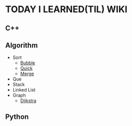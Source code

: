 # TODAY I LEARNED(TIL) WIKI

## C++

## Algorithm
* Sort
    * [Bubble]()
    * [Quick]()
    * [Merge]()
* Que
* Stack
* Linked List
* Graph
    * [Dijkstra]()
    
## Python


